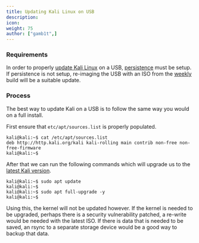 ```yaml
---
title: Updating Kali Linux on USB
description:
icon:
weight: 75
author: ["gamb1t",]
---
```


### Requirements

In order to properly [update Kali Linux](/docs/general-use/updating-kali/) on a USB, [persistence](/docs/usb/usb-persistence/) must be setup. If persistence is not setup, re-imaging the USB with an ISO from the [weekly](https://cdimage.kali.org/kali-images/kali-weekly/) build will be a suitable update.

### Process

The best way to update Kali on a USB is to follow the same way you would on a full install.

First ensure that `etc/apt/sources.list` is properly populated.

```console
kali@kali:~$ cat /etc/apt/sources.list
deb http://http.kali.org/kali kali-rolling main contrib non-free non-free-firmware
kali@kali:~$
```

After that we can run the following commands which will upgrade us to the [latest Kali version](/docs/general-use/updating-kali/).

```console
kali@kali:~$ sudo apt update
kali@kali:~$
kali@kali:~$ sudo apt full-upgrade -y
kali@kali:~$
```

Using this, the kernel will not be updated however. If the kernel is needed to be upgraded, perhaps there is a security vulnerability patched, a re-write would be needed with the latest ISO. If there is data that is needed to be saved, an rsync to a separate storage device would be a good way to backup that data.
